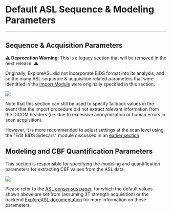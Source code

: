 # Default ASL Sequence & Modeling Parameters

---

## Sequence & Acquisition Parameters

:warning: **Deprecation Warning**: This is a legacy section that will be removed in the next release. :warning: 

Originally, ExploreASL did not incorporate BIDS format into its analysis, and so the many ASL sequence & acquisition related parameters that were identified in the [Import Module](../1_Import/3_Defining_Contexts.md) were originally specified in this section.

<img src="../../../assets/img/Tutorial/DataPar/2_SeqPars/DataPar_SeqPars_ASLAcqPars.png">

Note that this section can still be used to specify fallback values in the event that the import procedure did not extract relevant information from the DICOM headers (i.e. due to excessive anonymization or human errors in scan acquisition).

However, it is more recommended to adjust settings at the scan level using the "Edit BIDS Sidecars" module discussed in an [earlier section](../2_BIDSDataGrid/0_Overview.md).

## Modeling and CBF Quantification Parameters

This section is responsible for specifying the modeling and quantification parameters for extracting CBF values from the ASL data.

<img src="../../../assets/img/Tutorial/DataPar/2_SeqPars/DataPar_SeqPars_CBFQuantPars.png">

Please refer to the [ASL consensus paper](https://pubmed.ncbi.nlm.nih.gov/24715426/), for which the default values shown above are set from (assuming 3T strength acquisition) or the backend [ExploreASL documentation](https://exploreasl.github.io/Documentation/1.10.0beta/ProcessingParameters/#quantification-parameters) for more information on these parameters.
